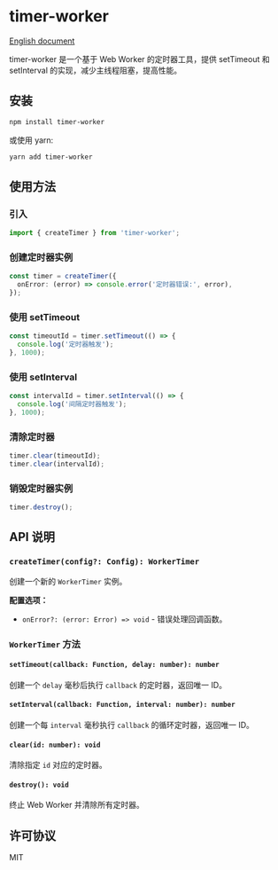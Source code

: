 
# timer-worker
[English document](./README_en.md)

timer-worker 是一个基于 Web Worker 的定时器工具，提供 setTimeout 和 setInterval 的实现，减少主线程阻塞，提高性能。

## 安装

```sh
npm install timer-worker
```

或使用 yarn:

```sh
yarn add timer-worker
```

## 使用方法

### 引入

```ts
import { createTimer } from 'timer-worker';
```

### 创建定时器实例

```ts
const timer = createTimer({
  onError: (error) => console.error('定时器错误:', error),
});
```

### 使用 setTimeout

```ts
const timeoutId = timer.setTimeout(() => {
  console.log('定时器触发');
}, 1000);
```

### 使用 setInterval

```ts
const intervalId = timer.setInterval(() => {
  console.log('间隔定时器触发');
}, 1000);
```

### 清除定时器

```ts
timer.clear(timeoutId);
timer.clear(intervalId);
```

### 销毁定时器实例

```ts
timer.destroy();
```

## API 说明

### `createTimer(config?: Config): WorkerTimer`
创建一个新的 `WorkerTimer` 实例。

**配置选项：**
- `onError?: (error: Error) => void` - 错误处理回调函数。

### `WorkerTimer` 方法

#### `setTimeout(callback: Function, delay: number): number`
创建一个 `delay` 毫秒后执行 `callback` 的定时器，返回唯一 ID。

#### `setInterval(callback: Function, interval: number): number`
创建一个每 `interval` 毫秒执行 `callback` 的循环定时器，返回唯一 ID。

#### `clear(id: number): void`
清除指定 `id` 对应的定时器。

#### `destroy(): void`
终止 Web Worker 并清除所有定时器。

## 许可协议

MIT

